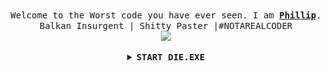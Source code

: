 <p align="center">
  <br>
  <samp>
    Welcome to the Worst code you have ever seen. I am <b><a rel="nofollow noopener noreferrer" target="_blank" href="https://www.jarquishack.com/">Phillip</a></b>.
    <br> Balkan Insurgent | Shitty Paster |#NOTAREALCODER<br>

</samp>

  <img src="https://images-wixmp-ed30a86b8c4ca887773594c2.wixmp.com/f/cf2a2628-6126-4767-9684-0b5f75a06612/dd546ex-d5116361-3d5c-4aaa-8eb2-162626f7137f.gif?token=eyJ0eXAiOiJKV1QiLCJhbGciOiJIUzI1NiJ9.eyJzdWIiOiJ1cm46YXBwOiIsImlzcyI6InVybjphcHA6Iiwib2JqIjpbW3sicGF0aCI6IlwvZlwvY2YyYTI2MjgtNjEyNi00NzY3LTk2ODQtMGI1Zjc1YTA2NjEyXC9kZDU0NmV4LWQ1MTE2MzYxLTNkNWMtNGFhYS04ZWIyLTE2MjYyNmY3MTM3Zi5naWYifV1dLCJhdWQiOlsidXJuOnNlcnZpY2U6ZmlsZS5kb3dubG9hZCJdfQ.kmjuTM79t5mvHEfuNSaMSOcsvqeL7_KnJecszAGHwDo" width="200"/>

</p>


<details align="center">

<summary> <b> <samp> START DIE.EXE </samp></b></summary>
<samp>
 <b><h2 style="color: #fc6203">B U R I E D &nbsp; A L I V E !</h2> </b>

<img src="https://thumbs.gfycat.com/AdmirableFlimsyDeermouse-size_restricted.gif" width="200"/>

<p align="center">
 &nbsp;
 <a rel="nofollow noopener noreferrer" target="_blank" href="https://www.youtube.com/channel/UCuQyyIdVlFbdpTRj6S8q0nA">
 <img src="https://raw.githubusercontent.com/TanZng/TanZng/master/assets/youtube.png" width="30px" alt="YouTube"></a>
  &nbsp;
  &nbsp;
  <a rel="nofollow noopener noreferrer" target="_blank" href="https://steamcommunity.com/groups/Tryhit-me">
  <img src="https://www.freeiconspng.com/uploads/steam-icon-19.png" width="23px" alt="Secret"></a>
</p> 


----
<p align="center">
ᵂᵃᵗᶜʰ ᵐʸ ᶜᵒⁿᵗʳⁱᵇᵘᵗⁱᵒⁿˢ ᵍᵉᵗ ᵉᵃᵗᵉⁿ ᵘᵖ ᵇʸ ᵃ ˢⁿᵃᵏᵉ! 🐍
</p>

<p align="center">
  <img width="400" src="https://github.com/WiiZARDD/WiiZARDD/blob/output/github-contribution-grid-snake.svg" alt="Material Bread logo">
</p>
